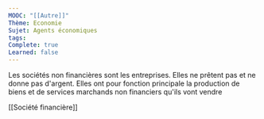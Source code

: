 ```yaml
---
MOOC: "[[Autre]]"
Thème: Economie
Sujet: Agents économiques
tags: 
Complete: true
Learned: false
---
```

Les sociétés non financières sont les entreprises. Elles ne prêtent pas et ne donne pas d'argent. Elles ont pour fonction principale la production de biens et de services marchands non financiers qu'ils vont vendre

[[Société financière]]